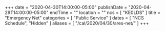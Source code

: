 +++
date = "2020-04-30T14:00:00-05:00"
publishDate = "2020-04-29T14:00:00-05:00"
endTime = ""
location = ""
ncs = [ "KE0LDS" ]
title = "Emergency Net"
categories = [ "Public Service" ]
dates = [ "NCS Schedule", "Hidden" ]
aliases = [ "/cal/2020/04/30/ares-net/" ]
+++
